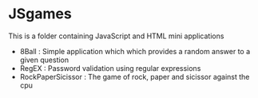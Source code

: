 # JSgames

This is a folder containing JavaScript and HTML mini applications
- 8Ball : Simple application which which provides a random answer to a given question 
- RegEX : Password validation using regular expressions
- RockPaperSicissor : The game of rock, paper and sicissor against the cpu
